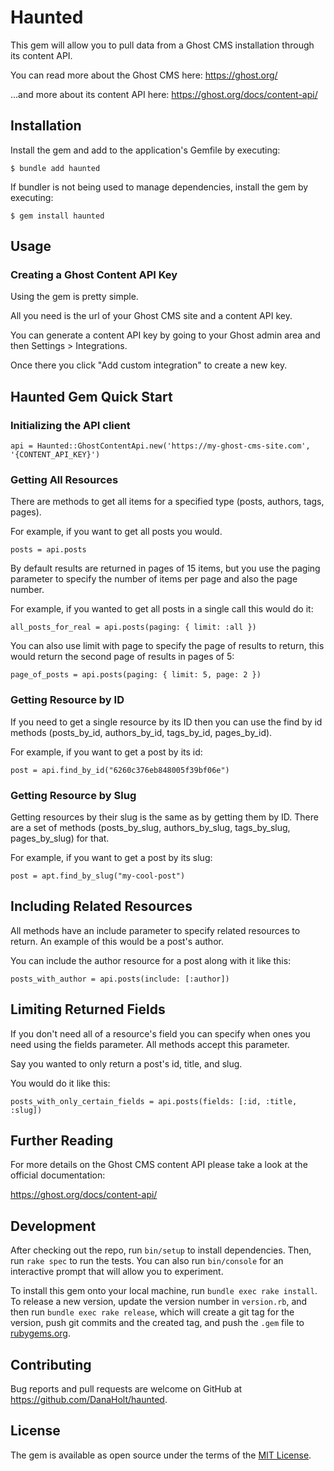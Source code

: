 # Haunted

This gem will allow you to pull data from a Ghost CMS installation through its content API.

You can read more about the Ghost CMS here:
https://ghost.org/

...and more about its content API here:
https://ghost.org/docs/content-api/

## Installation

Install the gem and add to the application's Gemfile by executing:

    $ bundle add haunted

If bundler is not being used to manage dependencies, install the gem by executing:

    $ gem install haunted

## Usage

### Creating a Ghost Content API Key
Using the gem is pretty simple.

All you need is the url of your Ghost CMS site and a content API key.

You can generate a content API key by going to your Ghost admin area and then Settings > Integrations.

Once there you click "Add custom integration" to create a new key.

## Haunted Gem Quick Start

### Initializing the API client
    
    api = Haunted::GhostContentApi.new('https://my-ghost-cms-site.com', '{CONTENT_API_KEY}')

### Getting All Resources
There are methods to get all items for a specified type (posts, authors, tags, pages).

For example, if you want to get all posts you would.
    
    posts = api.posts

By default results are returned in pages of 15 items, but you use the paging parameter to specify the number of items
per page and also the page number.

For example, if you wanted to get all posts in a single call this would do it:
    
    all_posts_for_real = api.posts(paging: { limit: :all })

You can also use limit with page to specify the page of results to return, this would return the second page of 
results in pages of 5:
    
    page_of_posts = api.posts(paging: { limit: 5, page: 2 })

### Getting Resource by ID
If you need to get a single resource by its ID then you can use the find by id methods (posts_by_id, authors_by_id, 
tags_by_id, pages_by_id).

For example, if you want to get a post by its id:

    post = api.find_by_id("6260c376eb848005f39bf06e")

### Getting Resource by Slug
Getting resources by their slug is the same as by getting them by ID. There are a set of methods (posts_by_slug, 
authors_by_slug, tags_by_slug, pages_by_slug) for that.

For example, if you want to get a post by its slug:

    post = apt.find_by_slug("my-cool-post")

## Including Related Resources
All methods have an include parameter to specify related resources to return. An example of this would be a post's
author. 

You can include the author resource for a post along with it like this:

    posts_with_author = api.posts(include: [:author])

## Limiting Returned Fields
If you don't need all of a resource's field you can specify when ones you need using the fields parameter. All methods
accept this parameter.

Say you wanted to only return a post's id, title, and slug.

You would do it like this:

    posts_with_only_certain_fields = api.posts(fields: [:id, :title, :slug])

## Further Reading
For more details on the Ghost CMS content API please take a look at the official documentation:

https://ghost.org/docs/content-api/

## Development

After checking out the repo, run `bin/setup` to install dependencies. Then, run `rake spec` to run the tests. You can also run `bin/console` for an interactive prompt that will allow you to experiment.

To install this gem onto your local machine, run `bundle exec rake install`. To release a new version, update the version number in `version.rb`, and then run `bundle exec rake release`, which will create a git tag for the version, push git commits and the created tag, and push the `.gem` file to [rubygems.org](https://rubygems.org).

## Contributing

Bug reports and pull requests are welcome on GitHub at https://github.com/DanaHolt/haunted.

## License

The gem is available as open source under the terms of the [MIT License](https://opensource.org/licenses/MIT).

